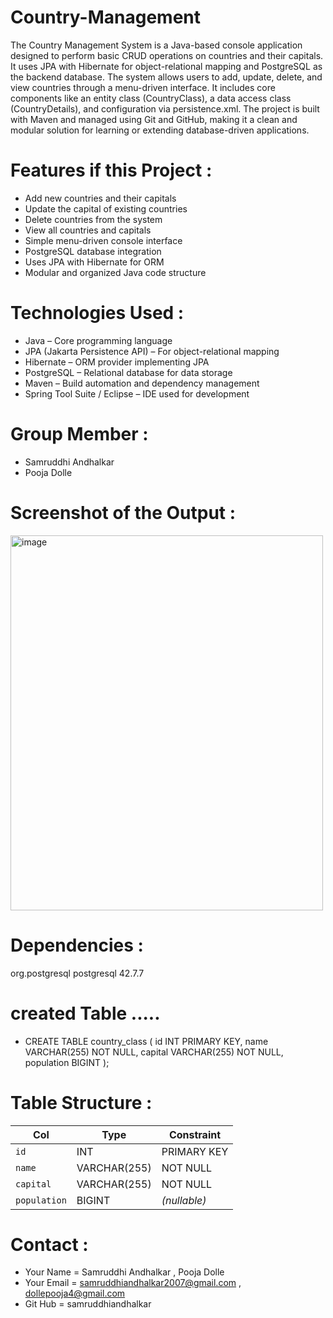 # Country-Management

The Country Management System is a Java-based console application designed to perform basic CRUD operations on countries and their capitals. It uses JPA with Hibernate for object-relational mapping and PostgreSQL as the backend database. The system allows users to add, update, delete, and view countries through a menu-driven interface. It includes core components like an entity class (CountryClass), a data access class (CountryDetails), and configuration via persistence.xml. The project is built with Maven and managed using Git and GitHub, making it a clean and modular solution for learning or extending database-driven applications.

# Features if this Project :

* Add new countries and their capitals
* Update the capital of existing countries
* Delete countries from the system
* View all countries and capitals
* Simple menu-driven console interface
* PostgreSQL database integration
* Uses JPA with Hibernate for ORM
* Modular and organized Java code structure

# Technologies Used :

* Java – Core programming language
* JPA (Jakarta Persistence API) – For object-relational mapping
* Hibernate – ORM provider implementing JPA
* PostgreSQL – Relational database for data storage
* Maven – Build automation and dependency management
* Spring Tool Suite / Eclipse – IDE used for development

# Group Member : 
* Samruddhi Andhalkar
* Pooja Dolle

# Screenshot of the Output :

<img width="500" height="600" alt="image" src="https://github.com/user-attachments/assets/3e7e2ba8-3863-4bed-b191-aee0401019ec" />


# Dependencies :
</dependency>

   <!-- https://mvnrepository.com/artifact/org.postgresql/postgresql -->
<dependency>
    <groupId>org.postgresql</groupId>
    <artifactId>postgresql</artifactId>
    <version>42.7.7</version>
</dependency>

# created Table .....
 * CREATE TABLE country_class (
    id INT PRIMARY KEY,
    name VARCHAR(255) NOT NULL,
    capital VARCHAR(255) NOT NULL,
    population BIGINT
);

# Table Structure : 
| Col          | Type         | Constraint   |
| ------------ | ------------ | ------------ |
| `id`         | INT          | PRIMARY KEY  |
| `name`       | VARCHAR(255) | NOT NULL     |
| `capital`    | VARCHAR(255) | NOT NULL     |
| `population` | BIGINT       | *(nullable)* |

# Contact :
* Your Name = Samruddhi Andhalkar , Pooja Dolle
* Your Email = samruddhiandhalkar2007@gmail.com , dollepooja4@gmail.com
* Git Hub = samruddhiandhalkar

  






